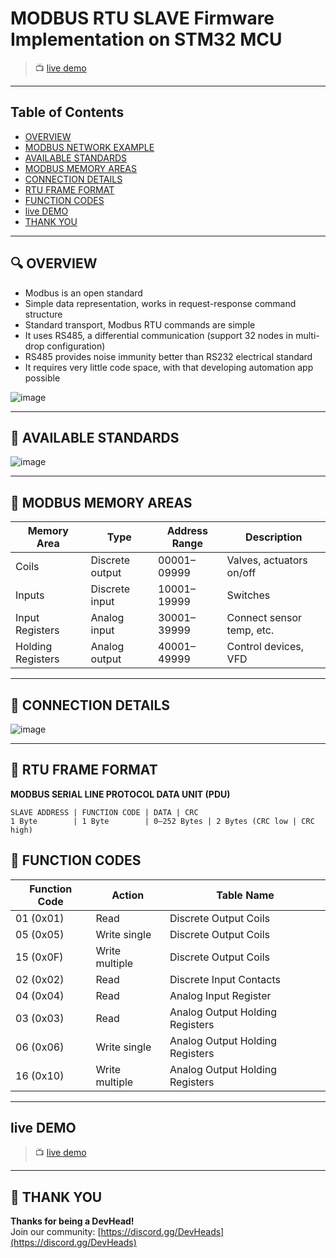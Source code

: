 # MODBUS RTU SLAVE Firmware Implementation on STM32 MCU

> 📺 [live demo](https://www.youtube.com/live/FV6_q8X_ouA?si=fERtnyLyN1bbx7Me)  

---

##  Table of Contents

- [OVERVIEW](#overview)
- [MODBUS NETWORK EXAMPLE](#modbus-network-example)
- [AVAILABLE STANDARDS](#available-standards)
- [MODBUS MEMORY AREAS](#modbus-memory-areas)
- [CONNECTION DETAILS](#connection-details)
- [RTU FRAME FORMAT](#rtu-frame-format)
- [FUNCTION CODES](#function-codes)
- [live DEMO](#live-demo)
- [THANK YOU](#thank-you)


---

## 🔍 OVERVIEW

- Modbus is an open standard  
- Simple data representation, works in request-response command structure  
- Standard transport, Modbus RTU commands are simple  
- It uses RS485, a differential communication (support 32 nodes in multi-drop configuration)  
- RS485 provides noise immunity better than RS232 electrical standard  
- It requires very little code space, with that developing automation app possible  

![image](https://github.com/user-attachments/assets/229ac572-22b7-47a9-b1c7-010191fb0330)

---



## 📐 AVAILABLE STANDARDS

![image](https://github.com/user-attachments/assets/b809caea-2448-4de2-891c-013f5924e594)


---

## 🧠 MODBUS MEMORY AREAS

| Memory Area        | Type              | Address Range       | Description                     |
|--------------------|-------------------|---------------------|---------------------------------|
| Coils              | Discrete output   | 00001–09999         | Valves, actuators on/off       |
| Inputs             | Discrete input    | 10001–19999         | Switches                       |
| Input Registers    | Analog input      | 30001–39999         | Connect sensor temp, etc.     |
| Holding Registers  | Analog output     | 40001–49999         | Control devices, VFD          |

---

## 🧰 CONNECTION DETAILS

![image](https://github.com/user-attachments/assets/ea8c7c93-9913-49e5-967f-7c9f668f42d8)

---

## 🧾 RTU FRAME FORMAT

**MODBUS SERIAL LINE PROTOCOL DATA UNIT (PDU)**  
```
SLAVE ADDRESS | FUNCTION CODE | DATA | CRC
1 Byte        | 1 Byte        | 0–252 Bytes | 2 Bytes (CRC low | CRC high)
```



## 🔢 FUNCTION CODES

| Function Code | Action          | Table Name                       |
|---------------|------------------|----------------------------------|
| 01 (0x01)     | Read             | Discrete Output Coils            |
| 05 (0x05)     | Write single     | Discrete Output Coils            |
| 15 (0x0F)     | Write multiple   | Discrete Output Coils            |
| 02 (0x02)     | Read             | Discrete Input Contacts          |
| 04 (0x04)     | Read             | Analog Input Register            |
| 03 (0x03)     | Read             | Analog Output Holding Registers  |
| 06 (0x06)     | Write single     | Analog Output Holding Registers  |
| 16 (0x10)     | Write multiple   | Analog Output Holding Registers  |

---

## live DEMO 

> 📺 [live demo](https://www.youtube.com/live/FV6_q8X_ouA?si=fERtnyLyN1bbx7Me)  

---


## 🤝 THANK YOU

**Thanks for being a DevHead!**  
Join our community: [https://discord.gg/DevHeads](https://discord.gg/DevHeads)  


